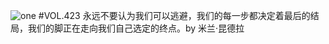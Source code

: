 ![one](http://image.wufazhuce.com/FheOCwM2WUAXUgHq3mBoQVNj52dC)
#VOL.423
永远不要认为我们可以逃避，我们的每一步都决定着最后的结局，我们的脚正在走向我们自己选定的终点。by 米兰·昆德拉